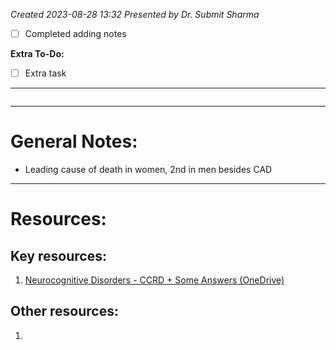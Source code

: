 *Created 2023-08-28 13:32*
*Presented by Dr. Submit Sharma*
- [ ] Completed adding notes

**Extra To-Do:**
- [ ] Extra task
---
```toc
```
---

# General Notes:
- Leading cause of death in women, 2nd in men besides CAD

---

# Resources:
## Key resources:
1. [Neurocognitive Disorders - CCRD + Some Answers (OneDrive)](https://1drv.ms/w/s!Avqt1VHL6LRcvLQd4p5pA-1_hisUVg)

## Other resources:
1. 